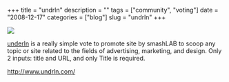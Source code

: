 +++
title = "undrln"
description = ""
tags = ["community", "voting"]
date = "2008-12-17"
categories = ["blog"]
slug = "undrln"
+++



  <div class="notebook-screenshot"><a href="http://www.undrln.com/"><img id='bluga-thumbnail-1424' class='bluga-thumbnail large' src='http://media.konigi.com/bluga/
wt49493243bb370.jpg'/></a></div><p><a href="http://www.undrln.com/">underln</a> is a really simple vote to promote site by smashLAB to scoop any topic or site related to the fields of advertising, marketing, and design. Only 2 inputs: title and URL, and only Title is required.</p>
    
  <a href="http://www.undrln.com/">http://www.undrln.com/</a>
